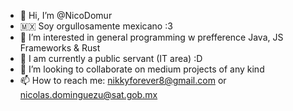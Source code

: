 - 👋 Hi, I’m @NicoDomur
- 🇲🇽 Soy orgullosamente mexicano :3
- 👀 I’m interested in general programming w prefference Java, JS Frameworks & Rust
- 🌱 I am currently a public servant (IT area) :D
- 💞️ I’m looking to collaborate on medium projects of any kind
- 📫 How to reach me: nikkyforever8@gmail.com or nicolas.dominguezu@sat.gob.mx

<!---
NicoDomur/NicoDomur is a ✨ special ✨ repository because its `README.md` (this file) appears on your GitHub profile.
You can click the Preview link to take a look at your changes.
Solo espero un dia llegar a trabajar para Google o Microsoft.
--->
